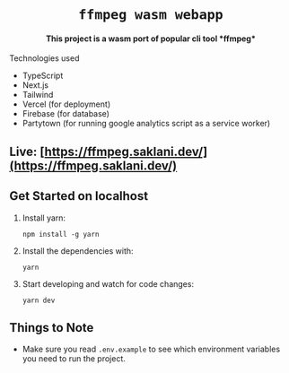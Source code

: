 <div align="center">
    <h1><code>ffmpeg wasm webapp</code></h1>
<h4>This project is a wasm port of popular cli tool *ffmpeg*</h4>
</div


## Technologies used

- TypeScript
- Next.js
- Tailwind 
- Vercel (for deployment)
- Firebase (for database)
- Partytown (for running google analytics script as a service worker)
 
## Live: [https://ffmpeg.saklani.dev/](https://ffmpeg.saklani.dev/)

## Get Started on localhost

1. Install yarn:

   ```
   npm install -g yarn
   ```

2. Install the dependencies with:

   ```
   yarn
   ```

3. Start developing and watch for code changes:

   ```
   yarn dev
   ```

## Things to Note

- Make sure you read `.env.example` to see which environment variables you need to run the project.
